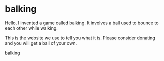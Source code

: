 # balking

Hello, I invented a game called balking. It involves a ball used to bounce to each other while walking. 

This is the website we use to tell you what it is. Please consider donating and you will get a ball of your own.

[balking](https://www.paypal.com/donate/?business=SUSGVDAUNXAAL&amount=20&no_recurring=1&item_name=My+daughter+created+a+new+game+called+balking.+Please+consider+donating+if+you+would+like+to+receive+the+game.&currency_code=USD)

